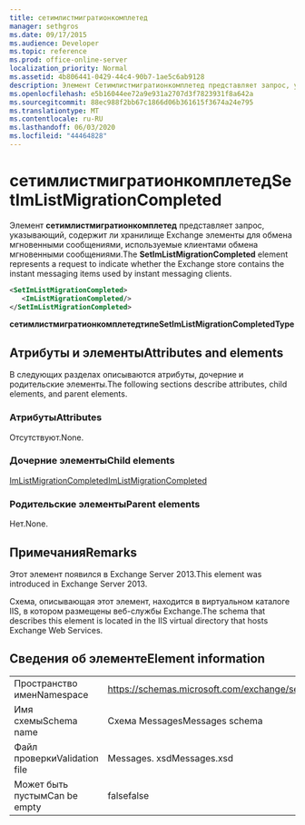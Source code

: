 ```yaml
---
title: сетимлистмигратионкомплетед
manager: sethgros
ms.date: 09/17/2015
ms.audience: Developer
ms.topic: reference
ms.prod: office-online-server
localization_priority: Normal
ms.assetid: 4b806441-0429-44c4-90b7-1ae5c6ab9128
description: Элемент Сетимлистмигратионкомплетед представляет запрос, указывающий, содержит ли хранилище Exchange элементы для обмена мгновенными сообщениями, используемые клиентами обмена мгновенными сообщениями.
ms.openlocfilehash: e5b16044ee72a9e931a2707d3f7823931f8a642a
ms.sourcegitcommit: 88ec988f2bb67c1866d06b361615f3674a24e795
ms.translationtype: MT
ms.contentlocale: ru-RU
ms.lasthandoff: 06/03/2020
ms.locfileid: "44464828"
---
```

# <a name="setimlistmigrationcompleted"></a><span data-ttu-id="e1aa1-103">сетимлистмигратионкомплетед</span><span class="sxs-lookup"><span data-stu-id="e1aa1-103">SetImListMigrationCompleted</span></span>

<span data-ttu-id="e1aa1-104">Элемент **сетимлистмигратионкомплетед** представляет запрос, указывающий, содержит ли хранилище Exchange элементы для обмена мгновенными сообщениями, используемые клиентами обмена мгновенными сообщениями.</span><span class="sxs-lookup"><span data-stu-id="e1aa1-104">The **SetImListMigrationCompleted** element represents a request to indicate whether the Exchange store contains the instant messaging items used by instant messaging clients.</span></span> 
  
```XML
<SetImListMigrationCompleted>
   <ImListMigrationCompleted/>
</SetImListMigrationCompleted>
```

 <span data-ttu-id="e1aa1-105">**сетимлистмигратионкомплетедтипе**</span><span class="sxs-lookup"><span data-stu-id="e1aa1-105">**SetImListMigrationCompletedType**</span></span>
## <a name="attributes-and-elements"></a><span data-ttu-id="e1aa1-106">Атрибуты и элементы</span><span class="sxs-lookup"><span data-stu-id="e1aa1-106">Attributes and elements</span></span>

<span data-ttu-id="e1aa1-107">В следующих разделах описываются атрибуты, дочерние и родительские элементы.</span><span class="sxs-lookup"><span data-stu-id="e1aa1-107">The following sections describe attributes, child elements, and parent elements.</span></span>
  
### <a name="attributes"></a><span data-ttu-id="e1aa1-108">Атрибуты</span><span class="sxs-lookup"><span data-stu-id="e1aa1-108">Attributes</span></span>

<span data-ttu-id="e1aa1-109">Отсутствуют.</span><span class="sxs-lookup"><span data-stu-id="e1aa1-109">None.</span></span>
  
### <a name="child-elements"></a><span data-ttu-id="e1aa1-110">Дочерние элементы</span><span class="sxs-lookup"><span data-stu-id="e1aa1-110">Child elements</span></span>

[<span data-ttu-id="e1aa1-111">ImListMigrationCompleted</span><span class="sxs-lookup"><span data-stu-id="e1aa1-111">ImListMigrationCompleted</span></span>](imlistmigrationcompleted.md)
  
### <a name="parent-elements"></a><span data-ttu-id="e1aa1-112">Родительские элементы</span><span class="sxs-lookup"><span data-stu-id="e1aa1-112">Parent elements</span></span>

<span data-ttu-id="e1aa1-113">Нет.</span><span class="sxs-lookup"><span data-stu-id="e1aa1-113">None.</span></span>
  
## <a name="remarks"></a><span data-ttu-id="e1aa1-114">Примечания</span><span class="sxs-lookup"><span data-stu-id="e1aa1-114">Remarks</span></span>

<span data-ttu-id="e1aa1-115">Этот элемент появился в Exchange Server 2013.</span><span class="sxs-lookup"><span data-stu-id="e1aa1-115">This element was introduced in Exchange Server 2013.</span></span>
  
<span data-ttu-id="e1aa1-116">Схема, описывающая этот элемент, находится в виртуальном каталоге IIS, в котором размещены веб-службы Exchange.</span><span class="sxs-lookup"><span data-stu-id="e1aa1-116">The schema that describes this element is located in the IIS virtual directory that hosts Exchange Web Services.</span></span>
  
## <a name="element-information"></a><span data-ttu-id="e1aa1-117">Сведения об элементе</span><span class="sxs-lookup"><span data-stu-id="e1aa1-117">Element information</span></span>

|||
|:-----|:-----|
|<span data-ttu-id="e1aa1-118">Пространство имен</span><span class="sxs-lookup"><span data-stu-id="e1aa1-118">Namespace</span></span>  <br/> |https://schemas.microsoft.com/exchange/services/2006/messages  <br/> |
|<span data-ttu-id="e1aa1-119">Имя схемы</span><span class="sxs-lookup"><span data-stu-id="e1aa1-119">Schema name</span></span>  <br/> |<span data-ttu-id="e1aa1-120">Схема Messages</span><span class="sxs-lookup"><span data-stu-id="e1aa1-120">Messages schema</span></span>  <br/> |
|<span data-ttu-id="e1aa1-121">Файл проверки</span><span class="sxs-lookup"><span data-stu-id="e1aa1-121">Validation file</span></span>  <br/> |<span data-ttu-id="e1aa1-122">Messages. xsd</span><span class="sxs-lookup"><span data-stu-id="e1aa1-122">Messages.xsd</span></span>  <br/> |
|<span data-ttu-id="e1aa1-123">Может быть пустым</span><span class="sxs-lookup"><span data-stu-id="e1aa1-123">Can be empty</span></span>  <br/> |<span data-ttu-id="e1aa1-124">false</span><span class="sxs-lookup"><span data-stu-id="e1aa1-124">false</span></span>  <br/> |
   

